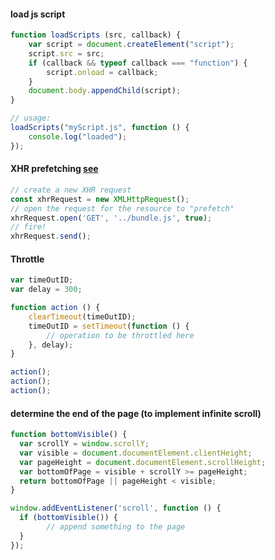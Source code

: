 #### load js script
```js
function loadScripts (src, callback) {
    var script = document.createElement("script");
    script.src = src;
    if (callback && typeof callback === "function") {
        script.onload = callback;
    }
    document.body.appendChild(script);
}

// usage:
loadScripts("myScript.js", function () {
    console.log("loaded");
});
```

#### XHR prefetching [see](https://medium.com/dev-channel/a-netflix-web-performance-case-study-c0bcde26a9d9)
```js
// create a new XHR request
const xhrRequest = new XMLHttpRequest();
// open the request for the resource to "prefetch"
xhrRequest.open('GET', '../bundle.js', true);
// fire!
xhrRequest.send();
```


#### Throttle
```js
var timeOutID;
var delay = 300;

function action () {
    clearTimeout(timeOutID);    
    timeOutID = setTimeout(function () {
        // operation to be throttled here
    }, delay);
}

action();
action();
action();

```

#### determine the end of the page (to implement infinite scroll)

```js
function bottomVisible() {
  var scrollY = window.scrollY;
  var visible = document.documentElement.clientHeight;
  var pageHeight = document.documentElement.scrollHeight;
  var bottomOfPage = visible + scrollY >= pageHeight;
  return bottomOfPage || pageHeight < visible;
}

window.addEventListener('scroll', function () {
  if (bottomVisible()) {
        // append something to the page
  }
});
```